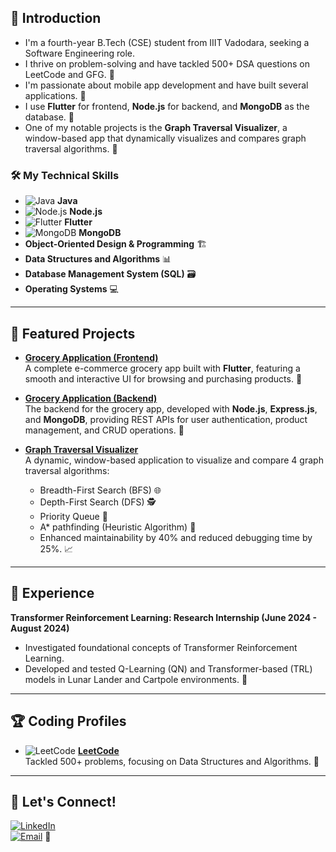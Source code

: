 ## 🌟 Introduction
- I'm a fourth-year B.Tech (CSE) student from IIIT Vadodara, seeking a Software Engineering role.
- I thrive on problem-solving and have tackled 500+ DSA questions on LeetCode and GFG. 💪
- I'm passionate about mobile app development and have built several applications. 📱
- I use **Flutter** for frontend, **Node.js** for backend, and **MongoDB** as the database. 🔧
- One of my notable projects is the **Graph Traversal Visualizer**, a window-based app that dynamically visualizes and compares graph traversal algorithms. 🧩

### 🛠️ My Technical Skills
- ![Java](https://img.shields.io/badge/Java-ED8B00?style=for-the-badge&logo=java&logoColor=white) **Java**
- ![Node.js](https://img.shields.io/badge/Node.js-43853D?style=for-the-badge&logo=node-dot-js&logoColor=white) **Node.js**
- ![Flutter](https://img.shields.io/badge/Flutter-02569B?style=for-the-badge&logo=flutter&logoColor=white) **Flutter**
- ![MongoDB](https://img.shields.io/badge/MongoDB-47A248?style=for-the-badge&logo=mongodb&logoColor=white) **MongoDB**
- **Object-Oriented Design & Programming** 🏗️
- **Data Structures and Algorithms** 📊
- **Database Management System (SQL)** 🗃️
- **Operating Systems** 💻

---

## 📂 Featured Projects

- **[Grocery Application (Frontend)](https://github.com/Neha0221/Grocery_App)**  
  A complete e-commerce grocery app built with **Flutter**, featuring a smooth and interactive UI for browsing and purchasing products. 🛒

- **[Grocery Application (Backend)](https://github.com/Neha0221/groceryApp_backend)**  
  The backend for the grocery app, developed with **Node.js**, **Express.js**, and **MongoDB**, providing REST APIs for user authentication, product management, and CRUD operations. 🔄

- **[Graph Traversal Visualizer](https://github.com/Neha0221/Graph-Traversal)**  
  A dynamic, window-based application to visualize and compare 4 graph traversal algorithms:  
  - Breadth-First Search (BFS) 🌐  
  - Depth-First Search (DFS) 🕵️  
  - Priority Queue 🚀  
  - A* pathfinding (Heuristic Algorithm) 🧭  
  - Enhanced maintainability by 40% and reduced debugging time by 25%. 📈

---

## 💼 Experience
**Transformer Reinforcement Learning: Research Internship (June 2024 - August 2024)**  
- Investigated foundational concepts of Transformer Reinforcement Learning.  
- Developed and tested Q-Learning (QN) and Transformer-based (TRL) models in Lunar Lander and Cartpole environments. 🚀

---

## 🏆 Coding Profiles
- ![LeetCode](https://img.shields.io/badge/LeetCode-FE7A16?style=for-the-badge&logo=leetcode&logoColor=white) **[LeetCode](https://leetcode.com/u/neha_SSingh/)**  
  Tackled 500+ problems, focusing on Data Structures and Algorithms. 🎯

---

## 🤝 Let's Connect!
[![LinkedIn](https://img.shields.io/badge/LinkedIn-0A66C2?style=for-the-badge&logo=linkedin&logoColor=white)](https://www.linkedin.com/in/neha-singh-152630248/)  
[![Email](https://img.shields.io/badge/Email-D14836?style=for-the-badge&logo=gmail&logoColor=white)](mailto:ns0638835@gmail.com) 📧
